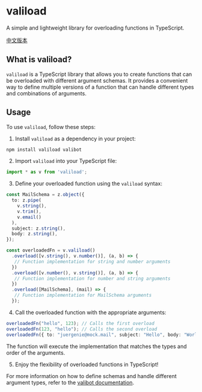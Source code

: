 # valiload

A simple and lightweight library for overloading functions in TypeScript.

[中文版本](./README_zh.md)

## What is valiload?

`valiload` is a TypeScript library that allows you to create functions that can be overloaded with different argument schemas. It provides a convenient way to define multiple versions of a function that can handle different types and combinations of arguments.

## Usage

To use `valiload`, follow these steps:

1. Install `valiload` as a dependency in your project:

  ```bash
  npm install valiload valibot
  ```

2. Import `valiload` into your TypeScript file:

  ```typescript
  import * as v from 'valiload';
  ```

3. Define your overloaded function using the `valiload` syntax:

  ```typescript
  const MailSchema = z.object({
    to: z.pipe(
      v.string(),
      v.trim(),
      v.email()
    ),
    subject: z.string(),
    body: z.string(),
  });

  const overloadedFn = v.valiload()
    .overload([v.string(), v.number()], (a, b) => {
     // Function implementation for string and number arguments
    })
    .overload([v.number(), v.string()], (a, b) => {
     // Function implementation for number and string arguments
    })
    .overload([MailSchema], (mail) => {
     // Function implementation for MailSchema arguments
    });
  ```

4. Call the overloaded function with the appropriate arguments:

  ```typescript
  overloadedFn("hello", 123); // Calls the first overload
  overloadedFn(123, "hello"); // Calls the second overload
  overloadedFn({ to: "juergenie@mock.mail", subject: "Hello", body: "World" }); // Calls the third overload
  ```

  The function will execute the implementation that matches the types and order of the arguments.

5. Enjoy the flexibility of overloaded functions in TypeScript!

For more information on how to define schemas and handle different argument types, refer to the [valibot documentation](https://valibot.dev/).
